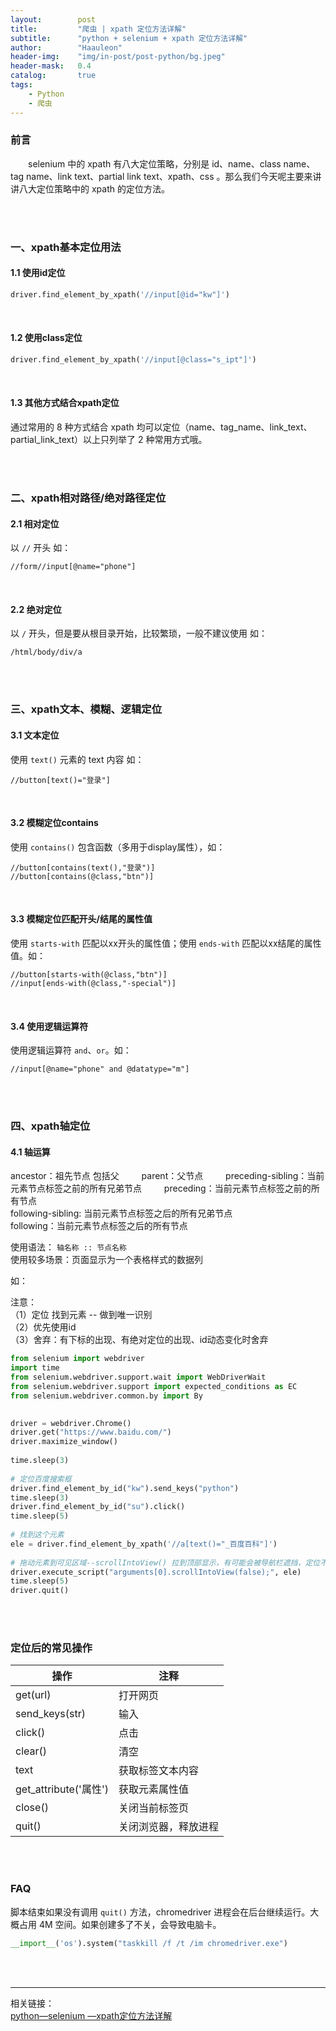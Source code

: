 ```yaml
---
layout:        post
title:         "爬虫 | xpath 定位方法详解"
subtitle:      "python + selenium + xpath 定位方法详解"
author:        "Haauleon"
header-img:    "img/in-post/post-python/bg.jpeg"
header-mask:   0.4
catalog:       true
tags:
    - Python
    - 爬虫
---
```


### 前言
&emsp;&emsp;selenium 中的 xpath 有八大定位策略，分别是 id、name、class name、tag name、link text、partial link text、xpath、css 。那么我们今天呢主要来讲讲八大定位策略中的 xpath 的定位方法。

<br>
<br>

### 一、xpath基本定位用法
#### 1.1 使用id定位
```python
driver.find_element_by_xpath('//input[@id="kw"]') 
```

[](\img\in-post\post-python\2023-10-18-python-xpath-1.png)

<br>

#### 1.2 使用class定位
```python
driver.find_element_by_xpath('//input[@class="s_ipt"]')
```

[](\img\in-post\post-python\2023-10-18-python-xpath-2.png)

<br>

#### 1.3 其他方式结合xpath定位
通过常用的 8 种方式结合 xpath 均可以定位（name、tag_name、link_text、partial_link_text）以上只列举了 2 种常用方式哦。           

<br>
<br>

### 二、xpath相对路径/绝对路径定位
#### 2.1 相对定位
以 `//` 开头 如：       
```
//form//input[@name="phone"]
```

[](\img\in-post\post-python\2023-10-18-python-xpath-3.png)

<br>

#### ​2.2 绝对定位
以 `/` 开头，但是要从根目录开始，比较繁琐，一般不建议使用 如：       
```
/html/body/div/a
```

[](\img\in-post\post-python\2023-10-18-python-xpath-4.png)


<br>
<br>

### 三、xpath文本、模糊、逻辑定位
#### 3.1 文本定位
使用 `text()` 元素的 text 内容 如：          
```
//button[text()="登录"]
```

[](\img\in-post\post-python\2023-10-18-python-xpath-5.png)          

<br>

#### 3.2 模糊定位contains
使用 `contains()` 包含函数（多用于display属性），如：     
```
//button[contains(text(),"登录")]
//button[contains(@class,"btn")]
``` 

[](\img\in-post\post-python\2023-10-18-python-xpath-6.png)          


<br>

#### 3.3 模糊定位匹配开头/结尾的属性值
使用 `starts-with` 匹配以xx开头的属性值；使用 `ends-with` 匹配以xx结尾的属性值。如：            
```
//button[starts-with(@class,"btn")]
//input[ends-with(@class,"-special")]
```

<br>

#### 3.4 使用逻辑运算符
使用逻辑运算符 `and`、`or`。如：         
```
//input[@name="phone" and @datatype="m"]
```

<br>
<br>

### 四、xpath轴定位
#### 4.1 轴运算
ancestor：祖先节点 包括父 　　 
parent：父节点 　　 
preceding-sibling：当前元素节点标签之前的所有兄弟节点 　　 
preceding：当前元素节点标签之前的所有节点      
following-sibling: 当前元素节点标签之后的所有兄弟节点        
following：当前元素节点标签之后的所有节点         

使用语法： `轴名称 :: 节点名称`          
使用较多场景：页面显示为一个表格样式的数据列             

如：            
[](\img\in-post\post-python\2023-10-18-python-xpath-7.png)          

[](\img\in-post\post-python\2023-10-18-python-xpath-8.png)          

注意：             
（1）定位 找到元素 -- 做到唯一识别            
（2）优先使用id              
（3）舍弃：有下标的出现、有绝对定位的出现、id动态变化时舍弃              

```python
from selenium import webdriver
import time
from selenium.webdriver.support.wait import WebDriverWait
from selenium.webdriver.support import expected_conditions as EC
from selenium.webdriver.common.by import By
 

driver = webdriver.Chrome()
driver.get("https://www.baidu.com/")
driver.maximize_window()
 
time.sleep(3)
 
# 定位百度搜索框
driver.find_element_by_id("kw").send_keys("python")
time.sleep(3)
driver.find_element_by_id("su").click()
time.sleep(5)
 
# 找到这个元素
ele = driver.find_element_by_xpath('//a[text()="_百度百科"]')
 
# 拖动元素到可见区域--scrollIntoView() 拉到顶部显示，有可能会被导航栏遮挡，定位不到而报错；scrollIntoView(false)可视区域底部对齐
driver.execute_script("arguments[0].scrollIntoView(false);", ele)
time.sleep(5)
driver.quit()
```

<br>
<br>

### 定位后的常见操作

|操作|注释|
|----|----|
|get(url)|打开网页|
|send_keys(str)|输入|
|click()|点击|
|clear()|清空|
|text|获取标签文本内容|
|get_attribute('属性')|获取元素属性值|
|close()|关闭当前标签页|
|quit()|关闭浏览器，释放进程|

<br>
<br>

### FAQ
脚本结束如果没有调用 `quit()` 方法，chromedriver 进程会在后台继续运行。大概占用 4M 空间。如果创建多了不关，会导致电脑卡。            
```python
__import__('os').system("taskkill /f /t /im chromedriver.exe")
```


<br>
<br>

---

相关链接：    
[python—selenium —xpath定位方法详解](https://blog.csdn.net/qishuzdh/article/details/124847147)